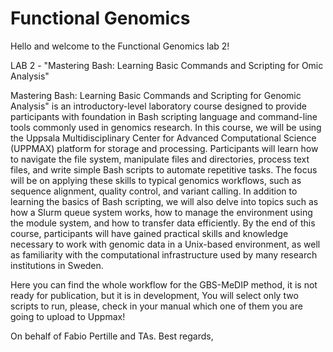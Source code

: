 # Functional Genomics

Hello and welcome to the Functional Genomics lab 2! 

LAB 2 - "Mastering Bash: Learning Basic Commands and Scripting for Omic Analysis"

Mastering Bash: Learning Basic Commands and Scripting for Genomic Analysis" is an introductory-level laboratory course designed to provide participants with foundation in Bash scripting language and command-line tools commonly used in genomics research. In this course, we will be using the Uppsala Multidisciplinary Center for Advanced Computational Science (UPPMAX) platform for storage and processing.
Participants will learn how to navigate the file system, manipulate files and directories, process text files, and write simple Bash scripts to automate repetitive tasks. The focus will be on applying these skills to typical genomics workflows, such as sequence alignment, quality control, and variant calling.
In addition to learning the basics of Bash scripting, we will also delve into topics such as how a Slurm queue system works, how to manage the environment using the module system, and how to transfer data efficiently.
By the end of this course, participants will have gained practical skills and knowledge necessary to work with genomic data in a Unix-based environment, as well as familiarity with the computational infrastructure used by many research institutions in Sweden.

Here you can find the whole workflow for the GBS-MeDIP method, it is not ready for publication, but it is in development,
You will select only two scripts to run, please, check in your manual which one of them you are going to upload to Uppmax!


On behalf of Fabio Pertille and TAs.
Best regards, 

